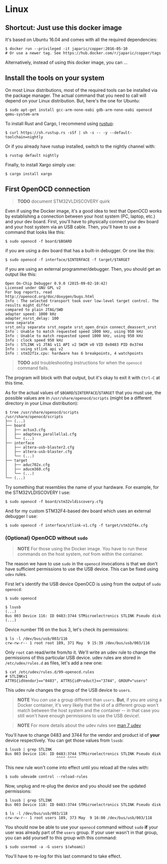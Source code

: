 # Linux

## Shortcut: Just use this docker image

It's based on Ubuntu 16.04 and comes with all the required dependencies:

```
$ docker run --privileged -it japaric/copper:2016-05-10
# Or use a newer tag. See https://hub.docker.com/r/japaric/copper/tags
```

Alternatively, instead of using this docker image, you can ...

## Install the tools on your system

On most Linux distributions, most of the required tools can be installed via the package manager.
The actual command that you need to call will depend on your Linux distribution. But, here's the one
for Ubuntu:

```
$ sudo apt-get install gcc-arm-none-eabi gdb-arm-none-eabi openocd qemu-system-arm
```

To install Rust and Cargo, I recommend using [rustup]:

[rustup]: https://www.rustup.rs/

```
$ curl https://sh.rustup.rs -sSf | sh -s -- -y --default-toolchain=nightly
```

Or if you already have rustup installed, switch to the nightly channel with:

```
$ rustup default nightly
```

Finally, to install Xargo simply use:

```
$ cargo install xargo
```

## First OpenOCD connection

[first connection]: linux.html#First%20connection

> **TODO** document STM32VLDISCOVERY quirk

Even if using the Docker image, it's a good idea to test that OpenOCD works by establishing a
connection between your host system (PC, laptop, etc.) and your dev board. First, you'll have to
physically connect your dev board and your host system via an USB cable. Then, you'll have to use a
command that looks like this:

```
$ sudo openocd -f board/$BOARD
```

if you are using a dev board that has a built-in debugger. Or one like this:

```
$ sudo openocd -f interface/$INTERFACE -f target/$TARGET
```

if you are using an external programmer/debugger. Then, you should get an output like this:

```
Open On-Chip Debugger 0.9.0 (2015-09-02-10:42)
Licensed under GNU GPL v2
For bug reports, read
http://openocd.org/doc/doxygen/bugs.html
Info : The selected transport took over low-level target control. The results might differ
compared to plain JTAG/SWD
adapter speed: 1000 kHz
adapter_nsrst_delay: 100
none separate
srst_only separate srst_nogate srst_open_drain connect_deassert_srst
Info : Unable to match requested speed 1000 kHz, using 950 kHz
Info : Unable to match requested speed 1000 kHz, using 950 kHz
Info : clock speed 950 kHz
Info : STLINK v1 JTAG v11 API v2 SWIM v0 VID 0x0483 PID 0x3744
Info : using stlink api v2
Info : stm32f1x.cpu: hardware has 6 breakpoints, 4 watchpoints
```

> **TODO** add troubleshooting instructions for when the `openocd` command fails.

The program will block with that output, but it's okay to exit it with `Ctrl-C` at this time.

As for the actual values of `$BOARD`/`$INTERFACE`/`$TARGET` that you must use, the possible values
are in `/usr/share/openocd/scripts` (might be a different directory in your Linux distribution):

```
$ tree /usr/share/openocd/scripts
/usr/share/openocd/scripts
├── (...)
├── board
│   ├── actux3.cfg
│   ├── adapteva_parallella1.cfg
│   └── (...)
├── interface
│   ├── altera-usb-blaster2.cfg
│   ├── altera-usb-blaster.cfg
│   └── (...)
├── target
│   ├── aduc702x.cfg
│   ├── aducm360.cfg
│   └── (...)
└── (...)
```

Try something that resembles the name of your hardware. For example, for the STM32VLDISCOVERY I
use:

```
$ sudo openocd -f board/stm32vldiscovery.cfg
```

And for my custom STM32F4-based dev board which uses an external debugger I use:

```
$ sudo openocd -f interface/stlink-v1.cfg -f target/stm32f4x.cfg
```

### (Optional) OpenOCD without `sudo`

> **NOTE** For those using the Docker image. You have to run these commands on the host system,
> *not* from within the container.

The reason we have to use `sudo` in the `openocd` invocations is that we don't have sufficient
permissions to use the USB device. This can be fixed using `udev` rules.

First let's identify the USB device OpenOCD is using from the output of `sudo openocd`:

```
$ sudo openocd
```

```
$ lsusb
(...)
Bus 003 Device 116: ID 0483:3744 STMicroelectronics STLINK Pseudo disk
(...)
```

Device number 116 on the bus 3, let's check its permissions:

```
$ ls -l /dev/bus/usb/003/116
crw-rw-r-- 1 root root 189, 371 May  9 15:39 /dev/bus/usb/003/116
```

Only `root` can read/write from/to it. We'll write an udev rule to change the permissions of this
particular USB device. udev rules are stored in `/etc/udev/rules.d` as files, let's add a new one:

```
$ cat /etc/udev/rules.d/99-openocd.rules
# STLINKv1
ATTRS{idVendor}=="0483", ATTRS{idProduct}=="3744", GROUP="users"
```

This udev rule changes the group of the USB device to `users`.

> **NOTE** You *can* use a group different than `users`. **But**, if you are using a Docker
> container, it's very likely that the id of a different group won't match between the host system
> and the container -- in that case you still won't have enough permissions to use the USB device!.

> **NOTE** For more details about the udev rules see [man 7 udev]

[man 7 udev]: http://linux.die.net/man/7/udev

You'll have to change 0483 and 3744 for the vendor and product id of **your** device respectively.
You can get those values from `lsusb`:

```
$ lsusb | grep STLINK
Bus 003 Device 116: ID 0483:3744 STMicroelectronics STLINK Pseudo disk
                       ^^^^ ^^^^
```

This new rule won't come into effect until you reload all the rules with:

```
$ sudo udevadm control --reload-rules
```

Now, unplug and re-plug the device and you should see the updated permissions:

```
$ lsusb | grep STLINK
Bus 003 Device 118: ID 0483:3744 STMicroelectronics STLINK Pseudo disk

$ ls -l /dev/bus/usb/003/118
crw-rw-r-- 1 root users 189, 373 May  9 16:00 /dev/bus/usb/003/118
```

You should now be able to use your `openocd` command without `sudo` **if** your user was already
part of the `users` group. If your user wasn't in that group, you can add yourself to this group
with this command:

```
$ sudo usermod -a -G users $(whoami)
```

You'll have to re-log for this last command to take effect.
